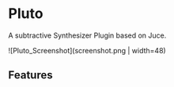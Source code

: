 # Pluto

A subtractive Synthesizer Plugin based on Juce.

![Pluto_Screenshot](screenshot.png | width=48)

## Features
